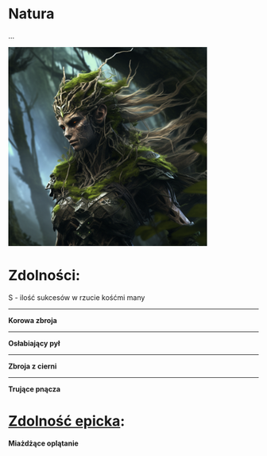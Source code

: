 # Natura

...

<img src="imgs/natura.png" width="400">

# Zdolności:

S - ilość sukcesów w rzucie kośćmi many

___

**Korowa zbroja**


___

**Osłabiający pył**


___

**Zbroja z cierni**

___

**Trujące pnącza**


# [Zdolność epicka](/docs/zdolnosc-epicka.md):

**Miażdżące oplątanie**
